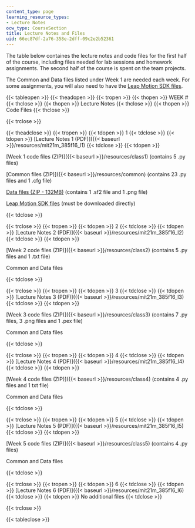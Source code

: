 ```yaml
---
content_type: page
learning_resource_types:
- Lecture Notes
ocw_type: CourseSection
title: Lecture Notes and Files
uid: 66ec87df-2a76-358e-2dff-09c2e2b52361
---
```


The table below containes the lecture notes and code files for the first half of the course, including files needed for lab sessions and homework assignments. The second half of the course is spent on the team projects.

The Common and Data files listed under Week 1 are needed each week. For some assignments, you will also need to have the [Leap Motion SDK files](https://web.archive.org/web/20191231035059/https://developer.leapmotion.com/setup/desktop).

{{< tableopen >}}
{{< theadopen >}}
{{< tropen >}}
{{< thopen >}}
WEEK #
{{< thclose >}}
{{< thopen >}}
Lecture Notes
{{< thclose >}}
{{< thopen >}}
Code Files
{{< thclose >}}

{{< trclose >}}

{{< theadclose >}}
{{< tropen >}}
{{< tdopen >}}
1
{{< tdclose >}}
{{< tdopen >}}
[Lecture Notes 1 (PDF)]({{< baseurl >}}/resources/mit21m_385f16_l1)
{{< tdclose >}}
{{< tdopen >}}


[Week 1 code files (ZIP)]({{< baseurl >}}/resources/class1) (contains 5 .py files)

[Common files (ZIP)]({{< baseurl >}}/resources/common) (contains 23 .py files and 1 .cfg file)

[Data files (ZIP - 132MB)](/ans7870/21m/21m.385/f16/MIT21M_385F16_data.zip) (contains 1 .sf2 file and 1 .png file)

[Leap Motion SDK files](https://developer.leapmotion.com/sdk/v2) (must be downloaded directly)


{{< tdclose >}}

{{< trclose >}}
{{< tropen >}}
{{< tdopen >}}
2
{{< tdclose >}}
{{< tdopen >}}
[Lecture Notes 2 (PDF)]({{< baseurl >}}/resources/mit21m_385f16_l2)
{{< tdclose >}}
{{< tdopen >}}


[Week 2 code files (ZIP)]({{< baseurl >}}/resources/class2) (contains 5 .py files and 1 .txt file)

Common and Data files


{{< tdclose >}}

{{< trclose >}}
{{< tropen >}}
{{< tdopen >}}
3
{{< tdclose >}}
{{< tdopen >}}
[Lecture Notes 3 (PDF)]({{< baseurl >}}/resources/mit21m_385f16_l3)
{{< tdclose >}}
{{< tdopen >}}


[Week 3 code files (ZIP)]({{< baseurl >}}/resources/class3) (contains 7 .py files, 3 .png files and 1 .pex file)

Common and Data files


{{< tdclose >}}

{{< trclose >}}
{{< tropen >}}
{{< tdopen >}}
4
{{< tdclose >}}
{{< tdopen >}}
[Lecture Notes 4 (PDF)]({{< baseurl >}}/resources/mit21m_385f16_l4)
{{< tdclose >}}
{{< tdopen >}}


[Week 4 code files (ZIP)]({{< baseurl >}}/resources/class4) (contains 4 .py files and 1 txt file)

Common and Data files


{{< tdclose >}}

{{< trclose >}}
{{< tropen >}}
{{< tdopen >}}
5
{{< tdclose >}}
{{< tdopen >}}
[Lecture Notes 5 (PDF)]({{< baseurl >}}/resources/mit21m_385f16_l5)
{{< tdclose >}}
{{< tdopen >}}


[Week 5 code files (ZIP)]({{< baseurl >}}/resources/class5) (contains 4 .py files)

Common and Data files


{{< tdclose >}}

{{< trclose >}}
{{< tropen >}}
{{< tdopen >}}
6
{{< tdclose >}}
{{< tdopen >}}
[Lecture Notes 6 (PDF)]({{< baseurl >}}/resources/mit21m_385f16_l6)
{{< tdclose >}}
{{< tdopen >}}
No additional files
{{< tdclose >}}

{{< trclose >}}

{{< tableclose >}}
